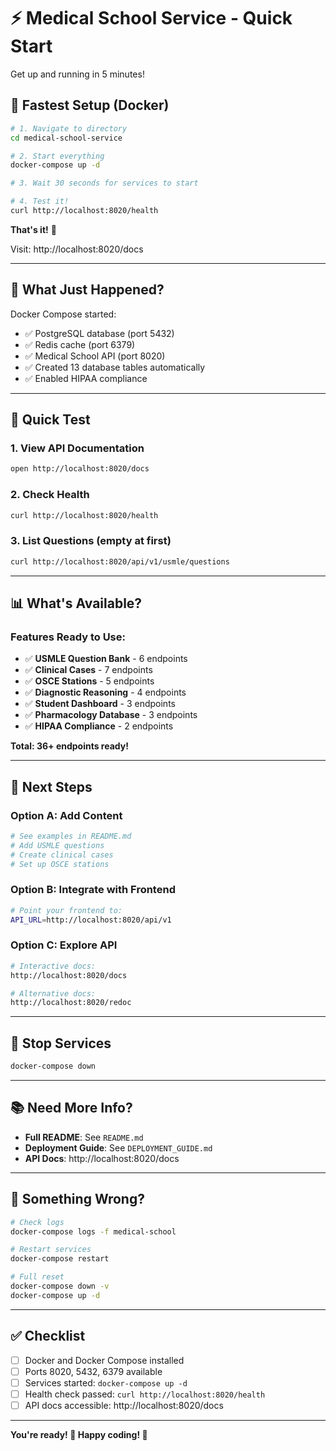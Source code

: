 # ⚡ Medical School Service - Quick Start

Get up and running in 5 minutes!

## 🚀 Fastest Setup (Docker)

```bash
# 1. Navigate to directory
cd medical-school-service

# 2. Start everything
docker-compose up -d

# 3. Wait 30 seconds for services to start

# 4. Test it!
curl http://localhost:8020/health
```

**That's it!** 🎉

Visit: http://localhost:8020/docs

---

## 📖 What Just Happened?

Docker Compose started:
- ✅ PostgreSQL database (port 5432)
- ✅ Redis cache (port 6379)  
- ✅ Medical School API (port 8020)
- ✅ Created 13 database tables automatically
- ✅ Enabled HIPAA compliance

---

## 🧪 Quick Test

### 1. View API Documentation
```bash
open http://localhost:8020/docs
```

### 2. Check Health
```bash
curl http://localhost:8020/health
```

### 3. List Questions (empty at first)
```bash
curl http://localhost:8020/api/v1/usmle/questions
```

---

## 📊 What's Available?

### Features Ready to Use:
- ✅ **USMLE Question Bank** - 6 endpoints
- ✅ **Clinical Cases** - 7 endpoints
- ✅ **OSCE Stations** - 5 endpoints
- ✅ **Diagnostic Reasoning** - 4 endpoints
- ✅ **Student Dashboard** - 3 endpoints
- ✅ **Pharmacology Database** - 3 endpoints
- ✅ **HIPAA Compliance** - 2 endpoints

**Total: 36+ endpoints ready!**

---

## 🎯 Next Steps

### Option A: Add Content
```bash
# See examples in README.md
# Add USMLE questions
# Create clinical cases
# Set up OSCE stations
```

### Option B: Integrate with Frontend
```bash
# Point your frontend to:
API_URL=http://localhost:8020/api/v1
```

### Option C: Explore API
```bash
# Interactive docs:
http://localhost:8020/docs

# Alternative docs:
http://localhost:8020/redoc
```

---

## 🛑 Stop Services

```bash
docker-compose down
```

---

## 📚 Need More Info?

- **Full README**: See `README.md`
- **Deployment Guide**: See `DEPLOYMENT_GUIDE.md`
- **API Docs**: http://localhost:8020/docs

---

## 🐛 Something Wrong?

```bash
# Check logs
docker-compose logs -f medical-school

# Restart services
docker-compose restart

# Full reset
docker-compose down -v
docker-compose up -d
```

---

## ✅ Checklist

- [ ] Docker and Docker Compose installed
- [ ] Ports 8020, 5432, 6379 available
- [ ] Services started: `docker-compose up -d`
- [ ] Health check passed: `curl http://localhost:8020/health`
- [ ] API docs accessible: http://localhost:8020/docs

---

**You're ready! 🎉 Happy coding! 🏥**
